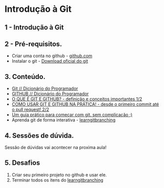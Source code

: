 # Introdução à Git

## 1 - Introdução à Git

## 2 - Pré-requisitos. 
- Criar uma conta no github - [github.com](https://github.com/)
- Instalar o git - [Download oficial do git](https://git-scm.com/downloads)

## 3. Conteúdo.
- [Git // Dicionário do Programador](https://www.youtube.com/watch?v=za5KWZ5pRag)
- [GITHUB // Dicionário do Programador](https://www.youtube.com/watch?v=myQuetgSEsY)
- [O QUE É GIT E GITHUB? - definição e conceitos importantes 1/2](https://www.youtube.com/watch?v=DqTITcMq68k)
- [COMO USAR GIT E GITHUB NA PRÁTICA! - desde o primeiro commit até o pull request! 2/2](https://www.youtube.com/watch?v=UBAX-13g8OM)
- [Um guia prático para começar com git. sem complicação ;)](https://rogerdudler.github.io/git-guide/index.pt_BR.html)
- Aprenda git de forma interativa - [learngitbranching](https://learngitbranching.js.org/?locale=pt_BR)
## 4. Sessões de dúvida.
Sessão de dúvidas vai acontecer na proxima aula!

## 5. Desafios
1. Criar seu primeiro projeto no github e usar ele.
2. Terminar todos os itens do [learngitbranching](https://learngitbranching.js.org/?locale=pt_BR)


